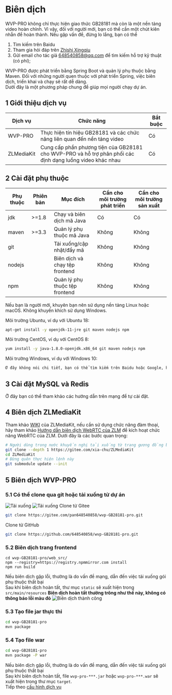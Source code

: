 <!-- 编译 -->
# Biên dịch
WVP-PRO không chỉ thực hiện giao thức GB28181 mà còn là một nền tảng video hoàn chỉnh. Vì vậy, đối với người mới, bạn có thể cần một chút kiên nhẫn để hoàn thành. Nếu gặp vấn đề, đừng lo lắng, bạn có thể
1. Tìm kiếm trên Baidu
2. Tham gia hỏi đáp trên [Zhishi Xingqiu](https://t.zsxq.com/0d8VAD3Dm)
3. Gửi email cho tác giả 648540858@qq.com để tìm kiếm hỗ trợ kỹ thuật (có phí);

WVP-PRO được phát triển bằng Spring Boot và quản lý phụ thuộc bằng Maven. Đối với những người quen thuộc với phát triển Spring, việc biên dịch, triển khai và chạy sẽ rất dễ dàng.  
Dưới đây là một phương pháp chung để giúp mọi người chạy dự án.
## 1 Giới thiệu dịch vụ
| Dịch vụ         | Chức năng                                      | Bắt buộc                  |
|----------------|------------------------------------------|-------------------------|
| WVP-PRO        | Thực hiện tín hiệu GB28181 và các chức năng liên quan đến nền tảng video | Có                       |
| ZLMediaKit     | Cung cấp phần phương tiện của GB28181 cho WVP-PRO và hỗ trợ phân phối các định dạng luồng video khác nhau | Có                       |

## 2 Cài đặt phụ thuộc
| Phụ thuộc | Phiên bản     | Mục đích          | Cần cho môi trường phát triển | Cần cho môi trường sản xuất |
|--------|------------|-------------|--------|--------|
| jdk    | >=1.8      | Chạy và biên dịch mã Java | Có      | Có      |  
| maven  | >=3.3      | Quản lý phụ thuộc mã Java  | Không      | Không      |
| git    || Tải xuống/cập nhật/đẩy mã | Không           | Không      |
| nodejs || Biên dịch và chạy tệp frontend  | Không           | Không      |
| npm    || Quản lý phụ thuộc tệp frontend   | Không           | Không      |

Nếu bạn là người mới, khuyên bạn nên sử dụng nền tảng Linux hoặc macOS. Không khuyến khích sử dụng Windows.

Môi trường Ubuntu, ví dụ với Ubuntu 18:
``` bash
apt-get install -y openjdk-11-jre git maven nodejs npm
```
Môi trường CentOS, ví dụ với CentOS 8:
```bash
yum install -y java-1.8.0-openjdk.x86_64 git maven nodejs npm
```
Môi trường Windows, ví dụ với Windows 10:
```bash
Ở đây không nói chi tiết, bạn có thể tìm kiếm trên Baidu hoặc Google, hầu hết đều là nhấn "Next" và sau đó cấu hình biến môi trường.
```
## 3 Cài đặt MySQL và Redis
Ở đây bạn có thể tham khảo các hướng dẫn trên mạng để tự cài đặt.

## 4 Biên dịch ZLMediaKit
Tham khảo [WIKI](https://github.com/ZLMediaKit/ZLMediaKit/wiki) của ZLMediaKit, nếu cần sử dụng chức năng đàm thoại, hãy tham khảo [Hướng dẫn biên dịch WebRTC của ZLM](https://github.com/ZLMediaKit/ZLMediaKit/wiki/zlm%E5%90%AF%E7%94%A8webrtc%E7%BC%96%E8%AF%91%E6%8C%87%E5%8D%97) để kích hoạt chức năng WebRTC của ZLM. Dưới đây là các bước quan trọng:
```bash
# Người dùng trong nước khuyến nghị tải xuống từ trang gương đồng bộ Gitee 
git clone --depth 1 https://gitee.com/xia-chu/ZLMediaKit
cd ZLMediaKit
# Đừng quên thực hiện lệnh này
git submodule update --init
```
## 5 Biên dịch WVP-PRO
### 5.1 Có thể clone qua git hoặc tải xuống từ dự án
![Tải xuống](_media/img_1.png)
![Tải xuống](_media/img_2.png)
Clone từ Gitee
```bash
git clone https://gitee.com/pan648540858/wvp-GB28181-pro.git
```
Clone từ GitHub
```bash
git clone https://github.com/648540858/wvp-GB28181-pro.git
```

### 5.2 Biên dịch trang frontend
```shell script
cd wvp-GB28181-pro/web_src/
npm --registry=https://registry.npmmirror.com install
npm run build
```
Nếu biên dịch gặp lỗi, thường là do vấn đề mạng, dẫn đến việc tải xuống gói phụ thuộc thất bại  
Sau khi biên dịch hoàn tất, thư mục `static` sẽ xuất hiện trong `src/main/resources`
**Biên dịch hoàn tất thường trông như thế này, không có thông báo lỗi màu đỏ**
![Biên dịch thành công](_media/img.png)

### 5.3 Tạo file jar thực thi
```bash
cd wvp-GB28181-pro
mvn package
```
### 5.4 Tạo file war
```bash
cd wvp-GB28181-pro
mvn package -P war
```
Nếu biên dịch gặp lỗi, thường là do vấn đề mạng, dẫn đến việc tải xuống gói phụ thuộc thất bại  
Sau khi biên dịch hoàn tất, file `wvp-pro-***.jar` hoặc `wvp-pro-***.war` sẽ xuất hiện trong thư mục `target`.  
Tiếp theo [cấu hình dịch vụ](./_content/introduction/config.md)
